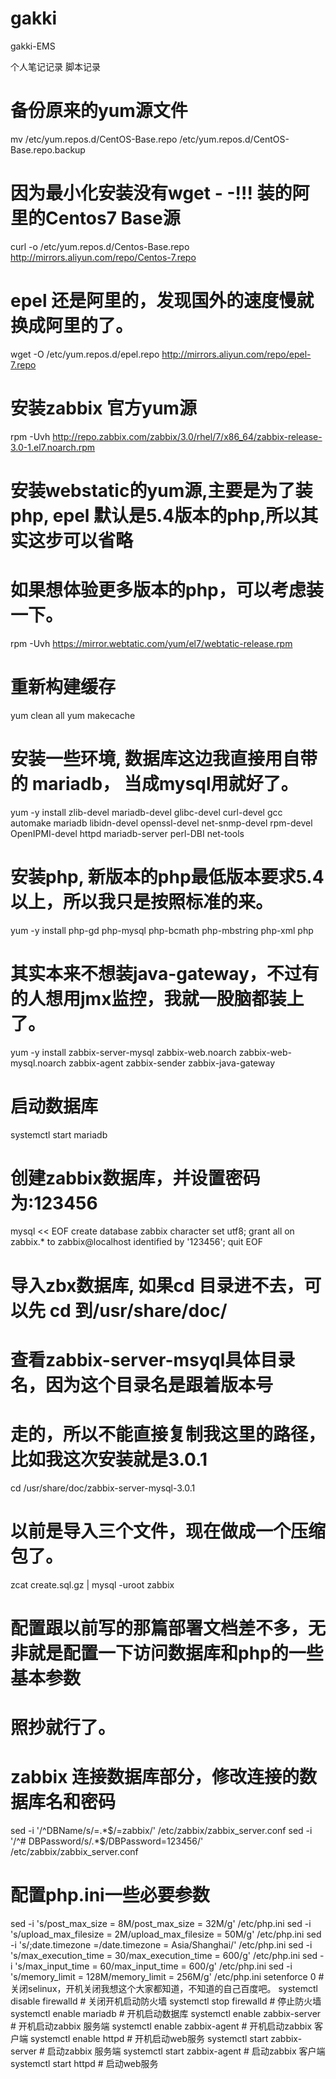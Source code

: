 # gakki
gakki-EMS

个人笔记记录
脚本记录

# 备份原来的yum源文件
mv /etc/yum.repos.d/CentOS-Base.repo /etc/yum.repos.d/CentOS-Base.repo.backup

# 因为最小化安装没有wget - -!!! 装的阿里的Centos7 Base源
curl -o /etc/yum.repos.d/Centos-Base.repo http://mirrors.aliyun.com/repo/Centos-7.repo

# epel 还是阿里的，发现国外的速度慢就换成阿里的了。
wget -O /etc/yum.repos.d/epel.repo http://mirrors.aliyun.com/repo/epel-7.repo

# 安装zabbix 官方yum源
rpm -Uvh http://repo.zabbix.com/zabbix/3.0/rhel/7/x86_64/zabbix-release-3.0-1.el7.noarch.rpm

# 安装webstatic的yum源,主要是为了装php, epel 默认是5.4版本的php,所以其实这步可以省略
# 如果想体验更多版本的php，可以考虑装一下。
rpm -Uvh https://mirror.webtatic.com/yum/el7/webtatic-release.rpm

# 重新构建缓存
yum clean all
yum makecache

# 安装一些环境, 数据库这边我直接用自带的 mariadb， 当成mysql用就好了。
yum -y install zlib-devel mariadb-devel glibc-devel curl-devel gcc automake mariadb libidn-devel openssl-devel net-snmp-devel rpm-devel OpenIPMI-devel httpd mariadb-server perl-DBI net-tools

# 安装php, 新版本的php最低版本要求5.4以上，所以我只是按照标准的来。
yum -y install php-gd php-mysql php-bcmath php-mbstring php-xml php
# 其实本来不想装java-gateway，不过有的人想用jmx监控，我就一股脑都装上了。
yum -y install zabbix-server-mysql zabbix-web.noarch zabbix-web-mysql.noarch zabbix-agent zabbix-sender zabbix-java-gateway
# 启动数据库
systemctl start mariadb

# 创建zabbix数据库，并设置密码为:123456
mysql << EOF
create database zabbix character set utf8;
grant all on zabbix.* to zabbix@localhost identified by '123456';
quit
EOF

# 导入zbx数据库, 如果cd 目录进不去，可以先 cd 到/usr/share/doc/
# 查看zabbix-server-msyql具体目录名，因为这个目录名是跟着版本号
# 走的，所以不能直接复制我这里的路径，比如我这次安装就是3.0.1
cd /usr/share/doc/zabbix-server-mysql-3.0.1

# 以前是导入三个文件，现在做成一个压缩包了。
zcat create.sql.gz | mysql -uroot zabbix

# 配置跟以前写的那篇部署文档差不多，无非就是配置一下访问数据库和php的一些基本参数
# 照抄就行了。
# zabbix 连接数据库部分，修改连接的数据库名和密码
sed -i '/^DBName/s/=.*$/=zabbix/' /etc/zabbix/zabbix_server.conf
sed -i '/^# DBPassword/s/.*$/DBPassword=123456/' /etc/zabbix/zabbix_server.conf

# 配置php.ini一些必要参数
sed -i 's/post_max_size = 8M/post_max_size = 32M/g' /etc/php.ini
sed -i 's/upload_max_filesize = 2M/upload_max_filesize = 50M/g' /etc/php.ini
sed -i 's/;date.timezone =/date.timezone = Asia\/Shanghai/' /etc/php.ini
sed -i 's/max_execution_time = 30/max_execution_time = 600/g' /etc/php.ini
sed -i 's/max_input_time = 60/max_input_time = 600/g' /etc/php.ini
sed -i 's/memory_limit = 128M/memory_limit = 256M/g' /etc/php.ini
setenforce 0                   # 关闭selinux，开机关闭我想这个大家都知道，不知道的自己百度吧。
systemctl disable firewalld    # 关闭开机启动防火墙
systemctl stop firewalld       # 停止防火墙
systemctl enable mariadb       # 开机启动数据库
systemctl enable zabbix-server # 开机启动zabbix 服务端
systemctl enable zabbix-agent  # 开机启动zabbix 客户端
systemctl enable httpd         # 开机启动web服务
systemctl start zabbix-server  # 启动zabbix 服务端
systemctl start zabbix-agent   # 启动zabbix 客户端
systemctl start httpd          # 启动web服务

